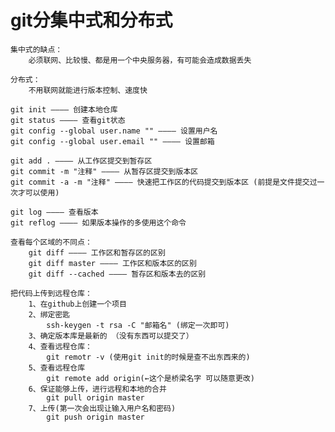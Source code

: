 # git分集中式和分布式

    集中式的缺点：
        必须联网、比较慢、都是用一个中央服务器，有可能会造成数据丢失

    分布式：
        不用联网就能进行版本控制、速度快

    git init ———— 创建本地仓库
    git status ———— 查看git状态
    git config --global user.name "" ———— 设置用户名
    git config --global user.email "" ———— 设置邮箱

    git add . ———— 从工作区提交到暂存区
    git commit -m "注释" ———— 从暂存区提交到版本区
    git commit -a -m "注释" ———— 快速把工作区的代码提交到版本区 (前提是文件提交过一次才可以使用)

    git log ———— 查看版本
    git reflog ———— 如果版本操作的多使用这个命令

    查看每个区域的不同点：
        git diff ———— 工作区和暂存区的区别
        git diff master ———— 工作区和版本区的区别
        git diff --cached ———— 暂存区和版本去的区别
        
    把代码上传到远程仓库：
        1、在github上创建一个项目
        2、绑定密匙
            ssh-keygen -t rsa -C "邮箱名" (绑定一次即可)
        3、确定版本库是最新的 （没有东西可以提交了）
        4、查看远程仓库：
            git remotr -v (使用git init的时候是查不出东西来的)
        5、查看远程仓库
            git remote add origin(←这个是桥梁名字 可以随意更改)
        6、保证能够上传，进行远程和本地的合并
            git pull origin master
        7、上传(第一次会出现让输入用户名和密码)
            git push origin master